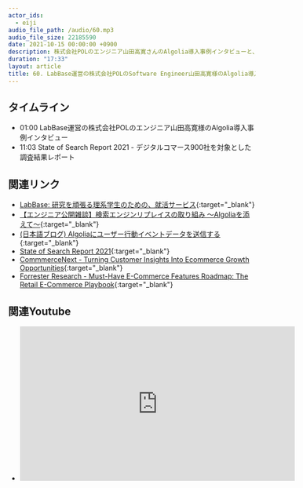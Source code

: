 ```yaml
---
actor_ids:
  - eiji
audio_file_path: /audio/60.mp3
audio_file_size: 22185590
date: 2021-10-15 00:00:00 +0900
description: 株式会社POLのエンジニア山田高寛さんのAlgolia導入事例インタビューと、9月30日に公開されたState of Search Report 2021について話しました
duration: "17:33"
layout: article
title: 60. LabBase運営の株式会社POLのSoftware Engineer山田高寛様のAlgolia導入事例インタビュー
---
```


## タイムライン

- 01:00 LabBase運営の株式会社POLのエンジニア山田高寛様のAlgolia導入事例インタビュー
- 11:03 State of Search Report 2021 - デジタルコマース900社を対象とした調査結果レポート
  
## 関連リンク

- [LabBase: 研究を頑張る理系学生のための、就活サービス](https://compass.labbase.jp/){:target="_blank"}
- [【エンジニア公開雑談】検索エンジンリプレイスの取り組み 〜Algoliaを添えて〜](https://pol-inc.connpass.com/event/218782/){:target="_blank"}
- [(日本語ブログ) Algoliaにユーザー行動イベントデータを送信する](https://shinodogg.com/2021/10/04/sending-events/){:target="_blank"}
- [State of Search Report 2021](https://www.algolia.com/state-of-site-search-and-discovery/){:target="_blank"}
- [CommmerceNext - Turning Customer Insights Into Ecommerce Growth Opportunities](https://commercenext.com/2021-contentsquare-report/){:target="_blank"}
- [Forrester Research - Must-Have E-Commerce Features Roadmap: The Retail E-Commerce Playbook](https://www.forrester.com/report/MustHave-ECommerce-Features/RES89561){:target="_blank"}

## 関連Youtube

- <iframe width="560" height="315" src="https://www.youtube.com/embed/Ch98yc0O8YQ" title="YouTube video player" frameborder="0" allow="accelerometer; autoplay; clipboard-write; encrypted-media; gyroscope; picture-in-picture" allowfullscreen></iframe>
